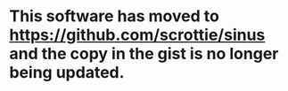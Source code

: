 
# This software has moved to https://github.com/scrottie/sinus and the copy in the gist is no longer being updated.
